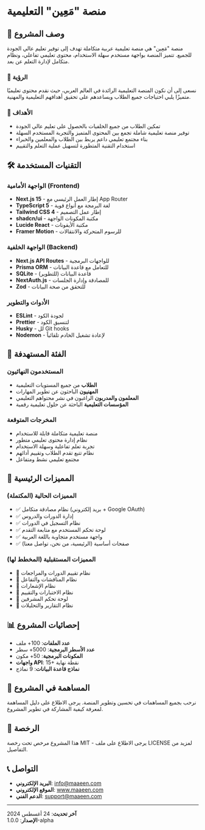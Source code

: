 # منصة "مَعِين" التعليمية

## 📖 وصف المشروع

منصة "مَعِين" هي منصة تعليمية عربية متكاملة تهدف إلى توفير تعليم عالي الجودة للجميع. تتميز المنصة بواجهة مستخدم سهلة الاستخدام، محتوى تعليمي تفاعلي، ونظام متكامل لإدارة التعلم عن بعد.

### 🎯 الرؤية
نسعى إلى أن نكون المنصة التعليمية الرائدة في العالم العربي، حيث نقدم محتوى تعليميًا متميزًا يلبي احتياجات جميع الطلاب ويساعدهم على تحقيق أهدافهم التعليمية والمهنية.

### 🎯 الأهداف
- تمكين الطلاب من جميع الخلفيات بالحصول على تعليم عالي الجودة
- توفير منصة تعليمية شاملة تجمع بين المحتوى المتميز والتجربة المستخدم السهلة
- بناء مجتمع تعليمي داعم يربط بين الطلاب والمعلمين والخبراء
- استخدام التقنية المتطورة لتسهيل عملية التعلم والتقييم

## 🛠 التقنيات المستخدمة

### الواجهة الأمامية (Frontend)
- **Next.js 15** - إطار العمل الرئيسي مع App Router
- **TypeScript 5** - لغة البرمجة مع أنواع قوية
- **Tailwind CSS 4** - إطار عمل التصميم
- **shadcn/ui** - مكتبة المكونات الواجهة
- **Lucide React** - مكتبة الأيقونات
- **Framer Motion** - للرسوم المتحركة والانتقالات

### الواجهة الخلفية (Backend)
- **Next.js API Routes** - للواجهات البرمجية
- **Prisma ORM** - للتعامل مع قاعدة البيانات
- **SQLite** - قاعدة البيانات (للتطوير)
- **NextAuth.js** - للمصادقة وإدارة الجلسات
- **Zod** - للتحقق من صحة البيانات

### الأدوات والتطوير
- **ESLint** - لجودة الكود
- **Prettier** - لتنسيق الكود
- **Husky** - لل Git hooks
- **Nodemon** - لإعادة تشغيل الخادم تلقائياً

## 🎯 الفئة المستهدفة

### المستخدمون النهائيون
- **الطلاب** من جميع المستويات التعليمية
- **المهنيون** الباحثون عن تطوير المهارات
- **المعلمون والمدربون** الراغبون في نشر محتواهم التعليمي
- **المؤسسات التعليمية** الباحثة عن حلول تعليمية رقمية

### المخرجات المتوقعة
- منصة تعليمية متكاملة قابلة للاستخدام
- نظام إدارة محتوى تعليمي متطور
- تجربة تعلم تفاعلية وسهلة الاستخدام
- نظام تتبع تقدم الطلاب وتقييم أدائهم
- مجتمع تعليمي نشط ومتفاعل

## 🚀 المميزات الرئيسية

### المميزات الحالية (المكتملة)
- ✅ نظام مصادقة متكامل (بريد إلكتروني + Google OAuth)
- ✅ إدارة الدورات والدروس
- ✅ نظام التسجيل في الدورات
- ✅ لوحة تحكم المستخدم مع متابعة التقدم
- ✅ واجهة مستخدم متجاوبة باللغة العربية
- ✅ صفحات أساسية (الرئيسية، من نحن، تواصل معنا)

### المميزات المستقبلية (المخطط لها)
- 🔄 نظام تقييم الدورات والمراجعات
- 🔄 نظام المناقشات والتفاعل
- 🔄 نظام الإشعارات
- 🔄 نظام الاختبارات والتقييم
- 🔄 لوحة تحكم المشرفين
- 🔄 نظام التقارير والتحليلات

## 📊 إحصائيات المشروع

- **عدد الملفات**: 100+ ملف
- **عدد الأسطر البرمجية**: 5000+ سطر
- **المكونات البرمجية**: 50+ مكون
- **واجهات API**: 15+ نقطة نهاية
- **نماذج قاعدة البيانات**: 9 نماذج

## 🤝 المساهمة في المشروع

نرحب بجميع المساهمات في تحسين وتطوير المنصة. يرجى الاطلاع على دليل المساهمة لمعرفة كيفية المشاركة في تطوير المشروع.

## 📄 الرخصة

هذا المشروع مرخص تحت رخصة MIT - يرجى الاطلاع على ملف LICENSE لمزيد من التفاصيل.

## 📞 التواصل

- **البريد الإلكتروني**: info@maaeen.com
- **الموقع الإلكتروني**: www.maaeen.com
- **الدعم الفني**: support@maaeen.com

---

**آخر تحديث**: 24 أغسطس 2024  
**الإصدار**: 1.0.0-alpha